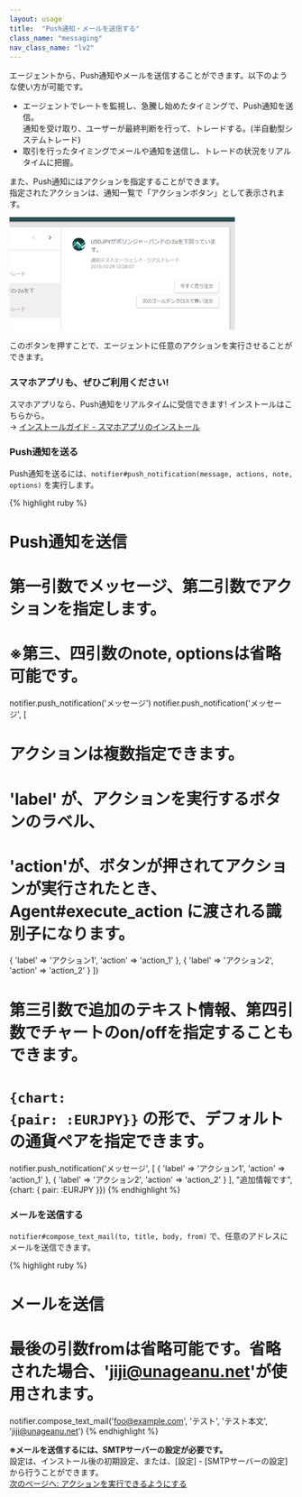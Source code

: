 ```yaml
---
layout: usage
title:  "Push通知・メールを送信する"
class_name: "messaging"
nav_class_name: "lv2"
---
```


エージェントから、Push通知やメールを送信することができます。以下のような使い方が可能です。

- エージェントでレートを監視し、急騰し始めたタイミングで、Push通知を送信。<br/>
  通知を受け取り、ユーザーが最終判断を行って、トレードする。(半自動型システムトレード)
- 取引を行ったタイミングでメールや通知を送信し、トレードの状況をリアルタイムに把握。

また、Push通知にはアクションを指定することができます。<br/>
指定されたアクションは、通知一覧で「アクションボタン」として表示されます。

![通知一覧画面](/images/usage/messaging_01.png)

このボタンを押すことで、エージェントに任意のアクションを実行させることができます。

<div class="ad">
<h3>スマホアプリも、ぜひご利用ください!</h3>
スマホアプリなら、Push通知をリアルタイムに受信できます! インストールはこちらから。<br/>
→ <a  href="../install/040000_install_app.html">インストールガイド - スマホアプリのインストール</a>
</div>

<h3>Push通知を送る</h3>

Push通知を送るには、`notifier#push_notification(message, actions, note, options)` を実行します。

{% highlight ruby %}
# Push通知を送信
# 第一引数でメッセージ、第二引数でアクションを指定します。
# ※第三、四引数のnote, optionsは省略可能です。
notifier.push_notification('メッセージ')
notifier.push_notification('メッセージ',  [
  # アクションは複数指定できます。
  # 'label' が、アクションを実行するボタンのラベル、
  # 'action'が、ボタンが押されてアクションが実行されたとき、Agent#execute_action に渡される識別子になります。
  { 'label' => 'アクション1', 'action' => 'action_1' },
  { 'label' => 'アクション2', 'action' => 'action_2' }
])

# 第三引数で追加のテキスト情報、第四引数でチャートのon/offを指定することもできます。
# <code>{chart: {pair: :EURJPY}}</code> の形で、デフォルトの通貨ペアを指定できます。
notifier.push_notification('メッセージ',  [
  { 'label' => 'アクション1', 'action' => 'action_1' },
  { 'label' => 'アクション2', 'action' => 'action_2' }
], "追加情報です", {chart: { pair: :EURJPY }})
{% endhighlight %}

<h3>メールを送信する</h3>

`notifier#compose_text_mail(to, title, body, from)` で、任意のアドレスにメールを送信できます。

{% highlight ruby %}
# メールを送信
# 最後の引数fromは省略可能です。省略された場合、'jiji@unageanu.net'が使用されます。
notifier.compose_text_mail('foo@example.com', 'テスト', 'テスト本文', 'jiji@unageanu.net')
{% endhighlight %}

<div class="warn">
<b>※メールを送信するには、SMTPサーバーの設定が必要です。</b><br/>
設定は、インストール後の初期設定、または、[設定] - [SMTPサーバーの設定] から行うことができます。
</div>


<div class="next">
  <a href="020700_action.html">次のページへ: アクションを実行できるようにする</a>
</div>
